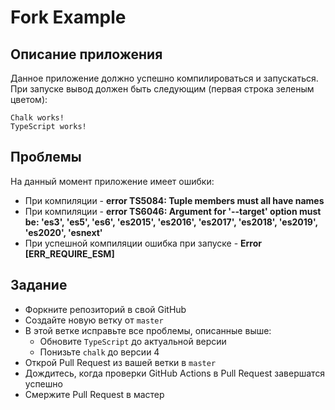 # Fork Example
## Описание приложения
Данное приложение должно успешно компилироваться и запускаться.  
При запуске вывод должен быть следующим (первая строка зеленым цветом):
```text
Chalk works!
TypeScript works!
```

## Проблемы
На данный момент приложение имеет ошибки:
* При компиляции - **error TS5084: Tuple members must all have names**
* При компиляции - **error TS6046: Argument for '--target' option must be: 'es3', 'es5', 'es6', 'es2015', 'es2016', 'es2017', 'es2018', 'es2019', 'es2020', 'esnext'**
* При успешной компиляции ошибка при запуске - **Error [ERR_REQUIRE_ESM]**

## Задание
* Форкните репозиторий в свой GitHub
* Создайте новую ветку от `master`
* В этой ветке исправьте все проблемы, описанные выше:
  * Обновите `TypeScript` до актуальной версии
  * Понизьте `chalk` до версии 4
* Открой Pull Request из вашей ветки в `master`
* Дождитесь, когда проверки GitHub Actions в Pull Request завершатся успешно
* Смержите Pull Request в мастер
